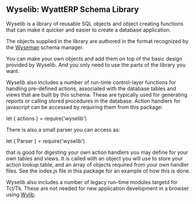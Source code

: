 ## Wyselib: WyattERP Schema Library

Wyselib is a library of reusable SQL objects and object creating functions that 
can make it quicker and easier to create a database application.

The objects supplied in the library are authored in the format recognized by 
the [Wyseman](http://github.com/gotchoices/wyseman) schema manager.

You can make your own objects and add them on top of the basic design provided 
by Wyselib.  And you only need to use the parts of the library you want.

Wyselib also includes a number of run-time control-layer functions for handling
pre-defined actions, associated with the database tables and views that are 
built by this schema.  These are typically used for generating reports or 
calling stored procedures in the database.  Action handlers for javascript can 
be accessed by requiring them from this package:

let { actions } = require('wyselib')

There is also a small parser you can access as:

let { Parser } = require('wyselib')

that is good for digesting your own action handlers you may define for your
own tables and views.  It is called with an object you will use to store
your action lookup table, and an array of objects required from your own
handler files.  See the index.js file in this package for an example of how
this is done.

Wyselib also includes a number of legacy run-time modules targetd for Tcl/Tk.
These are not needed for new application development in a browser using 
[Wylib](http://github.com/gotchoices/wylib).
